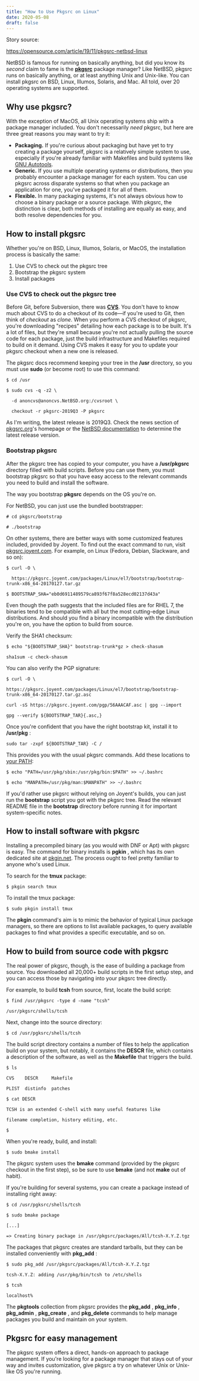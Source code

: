 ```yaml
---
title: "How to Use Pkgsrc on Linux" 
date: 2020-05-08 
draft: false 
---
```


Story source:

https://opensource.com/article/19/11/pkgsrc-netbsd-linux


NetBSD is famous for running on basically anything, but did you know its
_second_ claim to fame is the **[pkgsrc](http://pkgsrc.org)** package manager?
Like NetBSD, pkgsrc runs on basically anything, or at least anything Unix and
Unix-like. You can install pkgsrc on BSD, Linux, Illumos, Solaris, and Mac.
All told, over 20 operating systems are supported.

## Why use pkgsrc?

With the exception of MacOS, all Unix operating systems ship with a package
manager included. You don't necessarily _need_ pkgsrc, but here are three
great reasons you may want to try it:

  * **Packaging.** If you're curious about packaging but have yet to try creating a package yourself, pkgsrc is a relatively simple system to use, especially if you're already familiar with Makefiles and build systems like [GNU Autotools](https://opensource.com/article/19/7/introduction-gnu-autotools).
  * **Generic.** If you use multiple operating systems or distributions, then you probably encounter a package manager for each system. You can use pkgsrc across disparate systems so that when you package an application for one, you've packaged it for all of them.
  * **Flexible.** In many packaging systems, it's not always obvious how to choose a binary package or a source package. With pkgsrc, the distinction is clear, both methods of installing are equally as easy, and both resolve dependencies for you.

## How to install pkgsrc

Whether you're on BSD, Linux, Illumos, Solaris, or MacOS, the installation
process is basically the same:

  1. Use CVS to check out the pkgsrc tree
  2. Bootstrap the pkgsrc system
  3. Install packages

### Use CVS to check out the pkgsrc tree

Before Git, before Subversion, there was
**[CVS](http://www.netbsd.org/developers/cvs-repos/cvs_intro.html#intro)**.
You don't have to know much about CVS to do a checkout of its code—if you're
used to Git, then think of _checkout_ as _clone_. When you perform a CVS
checkout of pkgsrc, you're downloading "recipes" detailing how each package is
to be built. It's a lot of files, but they're small because you're not
actually pulling the source code for each package, just the build
infrastructure and Makefiles required to build on it demand. Using CVS makes
it easy for you to update your pkgsrc checkout when a new one is released.

The pkgsrc docs recommend keeping your tree in the **/usr** directory, so you
must use **sudo** (or become root) to use this command:

    
    
    $ cd /usr  
    
    $ sudo cvs -q -z2 \  
    
      -d anoncvs@anoncvs.NetBSD.org:/cvsroot \  
    
      checkout -r pkgsrc-2019Q3 -P pkgsrc

As I'm writing, the latest release is 2019Q3. Check the news section of
[pkgsrc.org](http://pkgsrc.org/)'s homepage or the [NetBSD
documentation](http://www.netbsd.org/docs/pkgsrc/getting.html) to determine
the latest release version.

### Bootstrap pkgsrc

After the pkgsrc tree has copied to your computer, you have a **/usr/pkgsrc**
directory filled with build scripts. Before you can use them, you must
bootstrap pkgsrc so that you have easy access to the relevant commands you
need to build and install the software.

The way you bootstrap **pkgsrc** depends on the OS you're on.

For NetBSD, you can just use the bundled bootstrapper:

    
    
    # cd pkgsrc/bootstrap  
    
    # ./bootstrap

On other systems, there are better ways with some customized features
included, provided by Joyent. To find out the exact command to run, visit
[pkgsrc.joyent.com](http://pkgsrc.joyent.com/). For example, on Linux (Fedora,
Debian, Slackware, and so on):

    
    
    $ curl -O \  
    
      https://pkgsrc.joyent.com/packages/Linux/el7/bootstrap/bootstrap-trunk-x86_64-20170127.tar.gz  
    
    $ BOOTSTRAP_SHA="eb0d6911489579ca893f67f8a528ecd02137d43a"

Even though the path suggests that the included files are for RHEL 7, the
binaries tend to be compatible with all but the most cutting-edge Linux
distributions. And should you find a binary incompatible with the distribution
you're on, you have the option to build from source.

Verify the SHA1 checksum:

    
    
    $ echo "${BOOTSTRAP_SHA}" bootstrap-trunk*gz > check-shasum  
    
    sha1sum -c check-shasum

You can also verify the PGP signature:

    
    
    $ curl -O \  
    
    https://pkgsrc.joyent.com/packages/Linux/el7/bootstrap/bootstrap-trunk-x86_64-20170127.tar.gz.asc  
    
    curl -sS https://pkgsrc.joyent.com/pgp/56AAACAF.asc | gpg --import  
    
    gpg --verify ${BOOTSTRAP_TAR}{.asc,}

Once you're confident that you have the right bootstrap kit, install it to
**/usr/pkg** :

    
    
    sudo tar -zxpf ${BOOTSTRAP_TAR} -C /

This provides you with the usual pkgsrc commands. Add these locations to [your
PATH](https://opensource.com/article/17/6/set-path-linux):

    
    
    $ echo "PATH=/usr/pkg/sbin:/usr/pkg/bin:$PATH" >> ~/.bashrc  
    
    $ echo "MANPATH=/usr/pkg/man:$MANPATH" >> ~/.bashrc

If you'd rather use pkgsrc without relying on Joyent's builds, you can just
run the **bootstrap** script you got with the pkgsrc tree. Read the relevant
README file in the **bootstrap** directory before running it for important
system-specific notes.

## How to install software with pkgsrc

Installing a precompiled binary (as you would with DNF or Apt) with pkgsrc is
easy. The command for binary installs is **pgkin** , which has its own
dedicated site at [pkgin.net](http://pkgin.net). The process ought to feel
pretty familiar to anyone who's used Linux.

To search for the **tmux** package:

    
    
    $ pkgin search tmux

To install the tmux package:

    
    
    $ sudo pkgin install tmux

The **pkgin** command's aim is to mimic the behavior of typical Linux package
managers, so there are options to list available packages, to query available
packages to find what provides a specific executable, and so on.

## How to build from source code with pkgsrc

The real power of pkgsrc, though, is the ease of building a package from
source. You downloaded all 20,000+ build scripts in the first setup step, and
you can access those by navigating into your pkgsrc tree directly.

For example, to build **tcsh** from source, first, locate the build script:

    
    
    $ find /usr/pkgsrc -type d -name "tcsh"  
    
    /usr/pkgsrc/shells/tcsh

Next, change into the source directory:

    
    
    $ cd /usr/pgksrc/shells/tcsh

The build script directory contains a number of files to help the application
build on your system, but notably, it contains the **DESCR** file, which
contains a description of the software, as well as the **Makefile** that
triggers the build.

    
    
    $ ls   
    
    CVS    DESCR     Makefile  
    
    PLIST  distinfo  patches  
    
    $ cat DESCR  
    
    TCSH is an extended C-shell with many useful features like  
    
    filename completion, history editing, etc.  
    
    $

When you're ready, build, and install:

    
    
    $ sudo bmake install

The pkgsrc system uses the **bmake** command (provided by the pkgsrc checkout
in the first step), so be sure to use **bmake** (and not **make** out of
habit).

If you're building for several systems, you can create a package instead of
installing right away:

    
    
    $ cd /usr/pgksrc/shells/tcsh  
    
    $ sudo bmake package  
    
    [...]  
    
    => Creating binary package in /usr/pkgsrc/packages/All/tcsh-X.Y.Z.tgz

The packages that pkgsrc creates are standard tarballs, but they can be
installed conveniently with **pkg_add** :

    
    
    $ sudo pkg_add /usr/pkgsrc/packages/All/tcsh-X.Y.Z.tgz  
    
    tcsh-X.Y.Z: adding /usr/pkg/bin/tcsh to /etc/shells  
    
    $ tcsh  
    
    localhost% 

The **pkgtools** collection from pkgsrc provides the **pkg_add** ,
**pkg_info** , **pkg_admin** , **pkg_create** , and **pkg_delete** commands to
help manage packages you build and maintain on your system.

## Pkgsrc for easy management

The pkgsrc system offers a direct, hands-on approach to package management. If
you're looking for a package manager that stays out of your way and invites
customization, give pkgsrc a try on whatever Unix or Unix-like OS you're
running.

